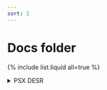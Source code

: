 ```yaml
---
sort: 1
---
```


# Docs folder

{% include list.liquid all=true %}

<details class="details-reset details-overlay details-overlay-dark">
  <summary aria-haspopup="dialog">PSX DESR</summary>
  <details-dialog class="Box Box--overlay d-flex flex-column anim-fade-in fast">
    <div class="Box-header">
      <h3 class="Box-title">PSX DESR</h3>
    </div>
    <div class="overflow-auto">
      <div class="Box-body overflow-auto">
        <p>
          <img src="https://upload.wikimedia.org/wikipedia/commons/thumb/f/fa/Console_psx.jpg/450px-Console_psx.jpg" alt="Italian Trulli">
        </p>
      </div>
    </div>
  </details-dialog>
</details>

<!-- Temporary overrides (don't use in production) -->
<style> .frame-example { min-height: 500px; } </style>
<link href="https://web.archive.org/web/20221221221316/https://unpkg.com/@github/details-dialog-element/dist/index.css" rel="stylesheet" />


